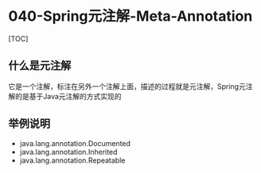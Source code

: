 # 040-Spring元注解-Meta-Annotation

[TOC]

## 什么是元注解

它是一个注解，标注在另外一个注解上面，描述的过程就是元注解，Spring元注解的是基于Java元注解的方式实现的

## 举例说明

- java.lang.annotation.Documented
- java.lang.annotation.Inherited
- java.lang.annotation.Repeatable